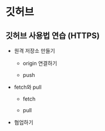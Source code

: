 # 깃허브
## 깃허브 사용법 연습 (HTTPS)

- 원격 저장소 만들기

  - origin 연결하기

  - push

- fetch와 pull

  - fetch 
  
  - pull

- 협업하기

